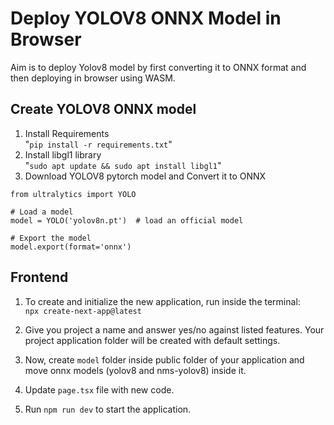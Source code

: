 # Deploy YOLOV8 ONNX Model in Browser
Aim is to deploy Yolov8 model by first converting it to ONNX format and then deploying in browser using WASM.

## Create YOLOV8 ONNX model
1. Install Requirements  
"`pip install -r requirements.txt`"
2. Install libgl1 library  
"`sudo apt update && sudo apt install libgl1`"
3. Download YOLOV8 pytorch model and Convert it to ONNX
```
from ultralytics import YOLO

# Load a model
model = YOLO('yolov8n.pt')  # load an official model

# Export the model
model.export(format='onnx')
```

## Frontend
1. To create and initialize the new application, run inside the terminal:  
`npx create-next-app@latest`

2. Give you project a name and answer yes/no against listed features. Your project application folder will be created with default settings.

3. Now, create `model` folder inside public folder of your application and move onnx models (yolov8 and nms-yolov8) inside it.

4. Update `page.tsx` file with new code.

5. Run `npm run dev` to start the application.
